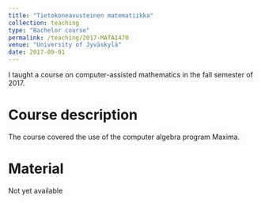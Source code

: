 ```yaml
---
title: "Tietokoneavusteinen matematiikka"
collection: teaching
type: "Bachelor course"
permalink: /teaching/2017-MATA1470
venue: "University of Jyväskylä"
date: 2017-09-01
---
```


I taught a course on computer-assisted mathematics in the fall semester of 2017.

Course description
======

The course covered the use of the computer algebra program Maxima.

Material
======

Not yet available
